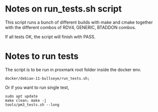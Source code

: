 # Notes on run_tests.sh script
This script runs a bunch of different builds with make and cmake together
with the different combos of RDV4, GENERIC, BTADDON combos.

If all tests OK,  the script will finish with PASS.


# Notes to run tests
The script is to be run in proxmark root folder inside the docker env.

```
docker/debian-11-bullseye/run_tests.sh;
```

Or if you want to run single test,

```
sudo apt update
make clean; make -j
tools/pm3_tests.sh --long
```
